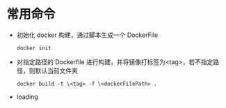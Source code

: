# 常用命令

- 初始化 docker 构建，通过脚本生成一个 DockerFile

  ```linux
  docker init
  ```

- 对指定路径的 Dockerfile 进行构建，并将镜像打标签为\<tag>，若不指定路径，则默认当前文件夹

  ```linux
  docker build -t \<tag> -f \<dockerFilePath> .
  ```

- loading

